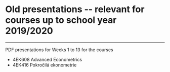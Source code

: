 # Old presentations -- relevant for courses up to school year 2019/2020

--- 

PDF presentations for Weeks 1 to 13 for the courses

* 4EK608 Advanced Econometrics
* 4EK416 Pokročilá ekonometrie
